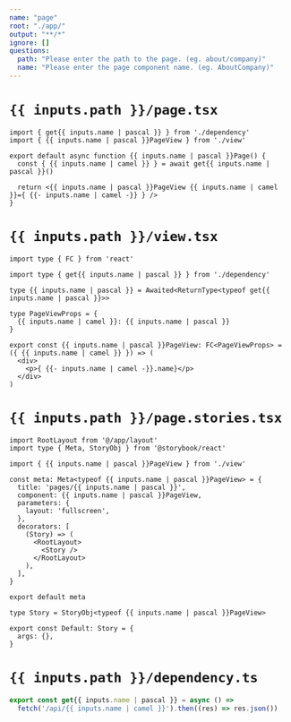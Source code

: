 ```yaml
---
name: "page"
root: "./app/"
output: "**/*"
ignore: []
questions:
  path: "Please enter the path to the page. (eg. about/company)"
  name: "Please enter the page component name. (eg. AboutCompany)"
---
```


<!-- @format -->

# `{{ inputs.path }}/page.tsx`

<!-- Page Container / Routing -->

```tsx
import { get{{ inputs.name | pascal }} } from './dependency'
import { {{ inputs.name | pascal }}PageView } from './view'

export default async function {{ inputs.name | pascal }}Page() {
  const { {{ inputs.name | camel }} } = await get{{ inputs.name | pascal }}()

  return <{{ inputs.name | pascal }}PageView {{ inputs.name | camel }}={ {{- inputs.name | camel -}} } />
}

```

# `{{ inputs.path }}/view.tsx`

<!-- Page Presenter -->

```tsx
import type { FC } from 'react'

import type { get{{ inputs.name | pascal }} } from './dependency'

type {{ inputs.name | pascal }} = Awaited<ReturnType<typeof get{{ inputs.name | pascal }}>>

type PageViewProps = {
  {{ inputs.name | camel }}: {{ inputs.name | pascal }}
}

export const {{ inputs.name | pascal }}PageView: FC<PageViewProps> = ({ {{ inputs.name | camel }} }) => (
  <div>
    <p>{ {{- inputs.name | camel -}}.name}</p>
  </div>
)

```

# `{{ inputs.path }}/page.stories.tsx`

<!-- Page Storybook -->

```tsx
import RootLayout from '@/app/layout'
import type { Meta, StoryObj } from '@storybook/react'

import { {{ inputs.name | pascal }}PageView } from './view'

const meta: Meta<typeof {{ inputs.name | pascal }}PageView> = {
  title: 'pages/{{ inputs.name | pascal }}',
  component: {{ inputs.name | pascal }}PageView,
  parameters: {
    layout: 'fullscreen',
  },
  decorators: [
    (Story) => (
      <RootLayout>
        <Story />
      </RootLayout>
    ),
  ],
}

export default meta

type Story = StoryObj<typeof {{ inputs.name | pascal }}PageView>

export const Default: Story = {
  args: {},
}

```

# `{{ inputs.path }}/dependency.ts`

```ts
export const get{{ inputs.name | pascal }} = async () =>
  fetch('/api/{{ inputs.name | camel }}').then((res) => res.json())

```
